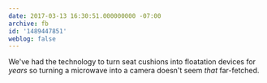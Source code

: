 ```yaml
---
date: 2017-03-13 16:30:51.000000000 -07:00
archive: fb
id: '1489447851'
weblog: false
---
```


We've had the technology to turn seat cushions into floatation devices for *years* so turning a microwave into a camera doesn't seem *that* far-fetched.
